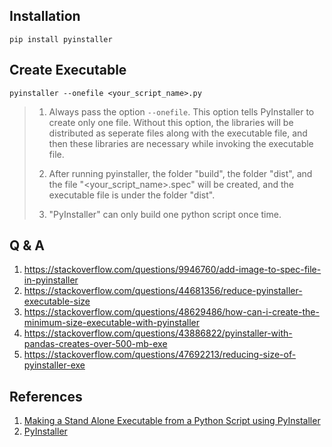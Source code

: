 ## Installation

```
pip install pyinstaller
```

## Create Executable

```
pyinstaller --onefile <your_script_name>.py
```

> 1. Always pass the option `--onefile`. This option tells PyInstaller to create only one file. Without this option, the libraries will be distributed as seperate files along with the executable file, and then these libraries are necessary while invoking the executable file.
> 
> 2. After running pyinstaller, the folder "build", the folder "dist", and the file "<your_script_name>.spec" will be created, and the executable file is under the folder "dist". 
> 
> 3. "PyInstaller" can only build one python script once time.

## Q & A

1. https://stackoverflow.com/questions/9946760/add-image-to-spec-file-in-pyinstaller
2. https://stackoverflow.com/questions/44681356/reduce-pyinstaller-executable-size
3. https://stackoverflow.com/questions/48629486/how-can-i-create-the-minimum-size-executable-with-pyinstaller
4. https://stackoverflow.com/questions/43886822/pyinstaller-with-pandas-creates-over-500-mb-exe
5. https://stackoverflow.com/questions/47692213/reducing-size-of-pyinstaller-exe

## References

1. [Making a Stand Alone Executable from a Python Script using PyInstaller](https://medium.com/dreamcatcher-its-blog/making-an-stand-alone-executable-from-a-python-script-using-pyinstaller-d1df9170e263)
2. [PyInstaller](https://www.pyinstaller.org/)
